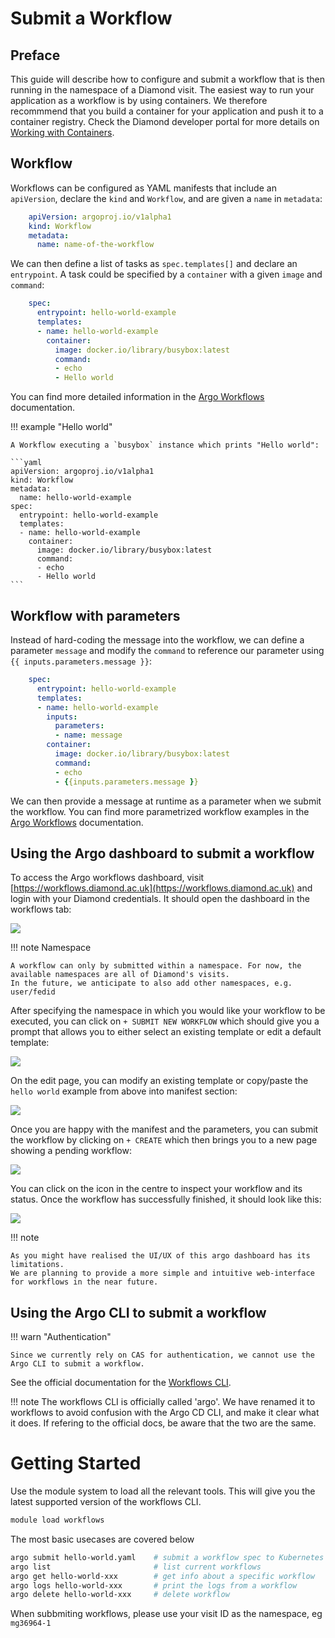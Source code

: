 # Submit a Workflow

## Preface

This guide will describe how to configure and submit a workflow that is then running in the namespace of a Diamond visit.
The easiest way to run your application as a workflow is by using containers.
We therefore recommmend that you build a container for your application and push it to a container registry.
Check the Diamond developer portal for more details on
[Working with Containers](https://dev-portal.diamond.ac.uk/guide/kubernetes/tutorials/containers/).

## Workflow

Workflows can be configured as YAML manifests that include an ```apiVersion```,
declare the ```kind``` and ```Workflow```, and are given a ```name``` in ```metadata```:

```yaml
    apiVersion: argoproj.io/v1alpha1
    kind: Workflow
    metadata:
      name: name-of-the-workflow
```

We can then define a list of tasks as ```spec.templates[]``` and declare an ```entrypoint```.
A task could be specified by a ```container``` with a given ```image``` and ```command```:

```yaml
    spec:
      entrypoint: hello-world-example
      templates:
      - name: hello-world-example
        container:
          image: docker.io/library/busybox:latest
          command: 
          - echo
          - Hello world
```

You can find more detailed information in the
[Argo Workflows](https://argo-workflows.readthedocs.io/en/latest/workflow-concepts/)
documentation.

!!! example "Hello world"

    A Workflow executing a `busybox` instance which prints "Hello world":

    ```yaml
    apiVersion: argoproj.io/v1alpha1
    kind: Workflow
    metadata:
      name: hello-world-example
    spec:
      entrypoint: hello-world-example
      templates:
      - name: hello-world-example
        container:
          image: docker.io/library/busybox:latest
          command: 
          - echo
          - Hello world
    ```

## Workflow with parameters

Instead of hard-coding the message into the workflow, we can define a parameter ```message``` and
modify the ```command``` to reference our parameter using ```{{ inputs.parameters.message }}```:

```yaml
    spec:
      entrypoint: hello-world-example
      templates:
      - name: hello-world-example
        inputs:
          parameters:
          - name: message
        container:
          image: docker.io/library/busybox:latest
          command: 
          - echo
          - {{inputs.parameters.message }}
```

We can then provide a message at runtime as a parameter when we submit the workflow.
You can find more parametrized workflow examples in the
[Argo Workflows](https://argo-workflows.readthedocs.io/en/latest/workflow-templates/)
documentation.

## Using the Argo dashboard to submit a workflow

To access the Argo workflows dashboard, visit [https://workflows.diamond.ac.uk](https://workflows.diamond.ac.uk)
and login with your Diamond credentials. It should open the dashboard in the workflows tab:

![](argo_dashboard_start.png)

!!! note Namespace

    A workflow can only by submitted within a namespace. For now, the available namespaces are all of Diamond's visits. 
    In the future, we anticipate to also add other namespaces, e.g. user/fedid

After specifying the namespace in which you would like your workflow to be executed, you can click on
```+ SUBMIT NEW WORKFLOW``` which should give you a prompt
that allows you to either select an existing template or edit a default template:

![](argo_dashboard_select.png)

On the edit page, you can modify an existing template or copy/paste the ```hello world``` example from above into
manifest section:

![](argo_dashboard_workflow.png)

Once you are happy with the manifest and the parameters, you can submit the workflow by clicking on
```+ CREATE``` which then brings you to a new page showing a pending workflow:

![](argo_dashboard_pending.png)

You can click on the icon in the centre to inspect your workflow and its status. Once the workflow
has successfully finished, it should look like this:

![](argo_dashboard_success.png)

!!! note

    As you might have realised the UI/UX of this argo dashboard has its limitations. 
    We are planning to provide a more simple and intuitive web-interface for workflows in the near future. 

## Using the Argo CLI to submit a workflow

!!! warn "Authentication"

    Since we currently rely on CAS for authentication, we cannot use the Argo CLI to submit a workflow.

See the official documentation for the [Workflows CLI](https://argo-workflows.readthedocs.io/en/latest/).

!!! note
    The workflows CLI is officially called 'argo'. We have renamed it to workflows to avoid confusion with the Argo CD CLI, and make it clear what it does. If refering to the official docs, be aware that the two are the same.

# Getting Started

Use the module system to load all the relevant tools. This will give you the latest supported version of the workflows CLI.

```bash
module load workflows
```

The most basic usecases are covered below

``` bash
argo submit hello-world.yaml    # submit a workflow spec to Kubernetes
argo list                       # list current workflows
argo get hello-world-xxx        # get info about a specific workflow
argo logs hello-world-xxx       # print the logs from a workflow
argo delete hello-world-xxx     # delete workflow
```

When subbmiting workflows, please use your visit ID as the namespace, eg `mg36964-1`
